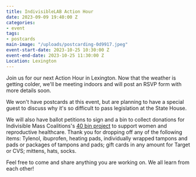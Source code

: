 ```yaml
---
title: IndivisibleLAB Action Hour
date: 2023-09-09 19:40:00 Z
categories:
- event
tags:
- postcards
main-image: "/uploads/postcarding-0d9917.jpeg"
event-start-date: 2023-10-25 10:30:00 Z
event-end-date: 2023-10-25 11:30:00 Z
Location: Lexington
---
```


Join us for our next Action Hour in Lexington. Now that the weather is getting colder, we'll be meeting indoors and will post an RSVP form with more details soon. 

We won't have postcards at this event, but are planning to have a special guest to discuss why it's so difficult to pass legislation at the State House. 

We will also have ballot petitions to sign and a bin to collect donations for Indivisible Mass Coalitions's [40 bin project](https://mcusercontent.com/448f2617a0ea6d2c20e5c403c/files/b6dd9d89-3cbc-3e44-eeee-6505abf7ccdc/40_Days_of_REAL_Help.pdf) to support women and reproductive healthcare. Thank you for dropping off any of the following items: Tylenol, ibuprofen, heating pads, individually wrapped tampons and pads or packages of tampons and pads; gift cards in any amount for Target or CVS; mittens, hats, socks.

Feel free to come and share anything you are working on. We all learn from each other!